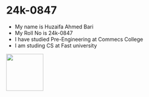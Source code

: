 # 24k-0847
- My name is Huzaifa Ahmed Bari
- My Roll No is 24k-0847
- I have studied Pre-Engineering at Commecs College
- I am studing CS at Fast university
 
<img src="https://github.com/user-attachments/assets/090f6e92-064f-473e-b928-064e2f65dc11" width="100">
